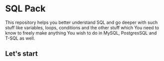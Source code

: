 # SQL Pack
This repository helps you better understand SQL and go deeper with such stuff like variables, loops, conditions and the other stuff which You need to know to freely make anything You wish to do in MySQL, PostgresSQL and T-SQL as well.

## Let's start
